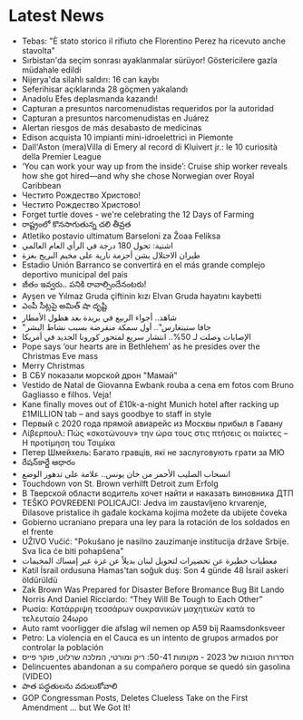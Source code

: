 # Latest News
-  Tebas: "È stato storico il rifiuto che Florentino Perez ha ricevuto anche stavolta"
-  Sırbistan'da seçim sonrası ayaklanmalar sürüyor! Göstericilere gazla müdahale edildi
-  Nijerya'da silahlı saldırı: 16 can kaybı
-  Seferihisar açıklarında 28 göçmen yakalandı
-  Anadolu Efes deplasmanda kazandı!
-  Capturan a presuntos narcomenudistas requeridos por la autoridad
-  Capturan a presuntos narcomenudistas en Juárez
-  Alertan riesgos de más desabasto de medicinas
-  Edison acquista 10 impianti mini-idroelettrici in Piemonte
-  Dall'Aston (mera)Villa di Emery al record di Kluivert jr.: le 10 curiosità della Premier League
-  ‘You can work your way up from the inside’: Cruise ship worker reveals how she got hired—and why she chose Norwegian over Royal Caribbean
-  Честито Рождество Христово!
-  Честито Рождество Христово!
-  Forget turtle doves - we're celebrating the 12 Days of Farming
-  రాష్ట్రంలో కొనసాగుతున్న చలి తీవ్రత
-  Atletiko postavio ultimatum Barseloni za Žoaa Feliksa
-  اشتية: تحول 180 درجة في الرأي العام العالمي
-  طيران الاحتلال يشن أحزمة نارية على مخيم البريج بغزة
-  Estadio Unión Barranco se convertirá en el más grande complejo deportivo municipal del país
-  జీతం ఇవ్వరు.. పనికి రావాల్సిందేనంటరు!
-  Ayşen ve Yılmaz Gruda çiftinin kızı Elvan Gruda hayatını kaybetti
-  ఎంపీ సీట్లపై అమిత్‌ షా దృష్టి
-  شاهد.. أجواء الربيع في بريدة بعد هطول الأمطار
-  "جافا ستينغارس".. أول سمكة منقرضة بسبب نشاط البشر
-  الإصابات وصلت لـ 50%.. انتشار سريع لمتحور كورونا الجديد في أمريكا
-  Pope says ‘our hearts are in Bethlehem’ as he presides over the Christmas Eve mass
-  Merry Christmas
-  В СБУ показали морской дрон "Мамай"
-  Vestido de Natal de Giovanna Ewbank rouba a cena em fotos com Bruno Gagliasso e filhos. Veja!
-  Kane finally moves out of £10k-a-night Munich hotel after racking up £1MILLION tab – and says goodbye to staff in style
-  Первый с 2020 года прямой авиарейс из Москвы прибыл в Гавану
-  Λίβερπουλ: Πώς «σκοτώνουν» την ώρα τους στις πτήσεις οι παίκτες – Η προτίμηση του Τσιμίκα
-  Петер Шмейхель: Багато гравців, які не заслуговують грати за МЮ
-  రేషన్‌కార్డే ఆధారం
-  انسحاب الصليب الأحمر من خان يونس.. علامة على تدهور الوضع
-  Touchdown von St. Brown verhilft Detroit zum Erfolg
-  В Тверской области водитель хочет найти и наказать виновника ДТП
-  TEŠKO POVREĐENI POLICAJCI: Jedva im zaustavljeno krvarenje, Đilasove pristalice ih gađale kockama kojima možete da ubijete čoveka
-  Gobierno ucraniano prepara una ley para la rotación de los soldados en el frente
-  UŽIVO Vučić: "Pokušano je nasilno zauzimanje institucija države Srbije. Sva lica će biti pohapšena"
-  معطيات خطيرة عن تحضيرات لتحويل لبنان بديلاً عن غزة عبر إمساك المخيمات
-  Katil İsrail ordusuna Hamas'tan soğuk duş: Son 4 günde 48 İsrail askeri öldürüldü
-  Zak Brown Was Prepared for Disaster Before Bromance Bug Bit Lando Norris And Daniel Ricciardo: “They Will Be Tough to Each Other”
-  Ρωσία: Κατάρριψη τεσσάρων ουκρανικών μαχητικών κατά το τελευταίο 24ωρο
-  Auto ramt voorligger die afslag wil nemen op A59 bij Raamsdonksveer
-  Petro: La violencia en el Cauca es un intento de grupos armados por controlar la población
-  הסדרות הטובות של 2023 - מקומות 50-41: ריק ומורטי, המלכה שרלוט, פוקר פייס
-  Delincuentes abandonan a su compañero porque se quedó sin gasolina (VIDEO)
-  పాత పద్ధతులను వదులుకోవాలి
-  GOP Congressman Posts, Deletes Clueless Take on the First Amendment … but We Got It!
